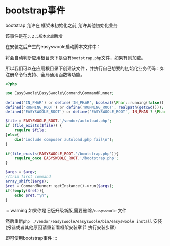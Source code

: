 # bootstrap事件

bootstrap 允许在 框架未初始化之前,允许其他初始化业务

该事件是在`3.2.5版本之后`新增

在安装之后产生的easyswoole启动脚本文件中：

将会自动判断应用根目录下是否有`bootstrap.php`文件，如果有则加载。

所以我们可以在应用根目录下创建该文件，并执行自己想要的初始化业务代码：如注册命令行支持、全局通用函数等功能。

```php
<?php

use EasySwoole\EasySwoole\Command\CommandRunner;

defined('IN_PHAR') or define('IN_PHAR', boolval(\Phar::running(false)));
defined('RUNNING_ROOT') or define('RUNNING_ROOT', realpath(getcwd()));
defined('EASYSWOOLE_ROOT') or define('EASYSWOOLE_ROOT', IN_PHAR ? \Phar::running() : realpath(getcwd()));

$file = EASYSWOOLE_ROOT.'/vendor/autoload.php';
if (file_exists($file)) {
    require $file;
}else{
    die("include composer autoload.php fail\n");
}

if(file_exists(EASYSWOOLE_ROOT.'/bootstrap.php')){
    require_once EASYSWOOLE_ROOT.'/bootstrap.php';
}

$args = $argv;
//trim first command
array_shift($args);
$ret = CommandRunner::getInstance()->run($args);
if(!empty($ret)){
    echo $ret."\n";
}
```

::: warning
如果你是旧版升级新版,需要删除`/easyswoole` 文件

然后重新`php ./vendor/easyswoole/easyswoole/bin/easyswoole install` 安装(报错或者其他原因请重新看框架安装章节 执行安装步骤)

即可使用bootstrap事件
:::
